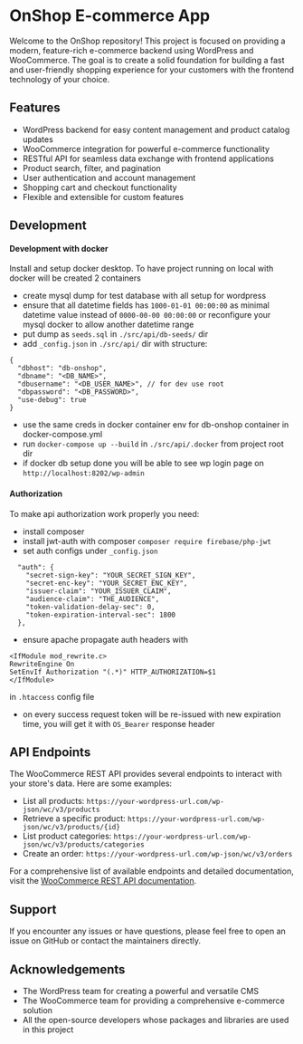
# OnShop E-commerce App

Welcome to the OnShop repository! This project is focused on providing a modern, feature-rich e-commerce backend using WordPress and WooCommerce. The goal is to create a solid foundation for building a fast and user-friendly shopping experience for your customers with the frontend technology of your choice.

## Features

- WordPress backend for easy content management and product catalog updates
- WooCommerce integration for powerful e-commerce functionality
- RESTful API for seamless data exchange with frontend applications
- Product search, filter, and pagination
- User authentication and account management
- Shopping cart and checkout functionality
- Flexible and extensible for custom features

## Development

#### Development with docker

Install and setup docker desktop. To have project running on local with docker will be created 2 containers

- create mysql dump for test database with all setup for wordpress
- ensure that all datetime fields has `1000-01-01 00:00:00` as minimal datetime value instead of `0000-00-00 00:00:00` or reconfigure your mysql docker to allow another datetime range
- put dump as `seeds.sql` in `./src/api/db-seeds/` dir
- add `_config.json` in `./src/api/` dir with structure:
```
{
  "dbhost": "db-onshop",
  "dbname": "<DB_NAME>",
  "dbusername": "<DB_USER_NAME>", // for dev use root
  "dbpassword": "<DB_PASSWORD>",
  "use-debug": true
}
```
- use the same creds in docker container env for db-onshop container in docker-compose.yml
- run `docker-compose up --build` in `./src/api/.docker` from project root dir
- if docker db setup done you will be able to see wp login page on `http://localhost:8202/wp-admin`

#### Authorization 

To make api authorization work properly you need:
- install composer
- install jwt-auth with composer `composer require firebase/php-jwt`
- set auth configs under `_config.json`
```
  "auth": {
    "secret-sign-key": "YOUR_SECRET_SIGN_KEY",
    "secret-enc-key": "YOUR_SECRET_ENC_KEY",
    "issuer-claim": "YOUR_ISSUER_CLAIM",
    "audience-claim": "THE_AUDIENCE",
    "token-validation-delay-sec": 0,
    "token-expiration-interval-sec": 1800
  },
```
- ensure apache propagate auth headers with 
```
<IfModule mod_rewrite.c>
RewriteEngine On
SetEnvIf Authorization "(.*)" HTTP_AUTHORIZATION=$1
</IfModule>
```
in `.htaccess` config file
- on every success request token will be re-issued with new expiration time,
you will get it with `OS_Bearer` response header

## API Endpoints

The WooCommerce REST API provides several endpoints to interact with your store's data. Here are some examples:

- List all products: `https://your-wordpress-url.com/wp-json/wc/v3/products`
- Retrieve a specific product: `https://your-wordpress-url.com/wp-json/wc/v3/products/{id}`
- List product categories: `https://your-wordpress-url.com/wp-json/wc/v3/products/categories`
- Create an order: `https://your-wordpress-url.com/wp-json/wc/v3/orders`

For a comprehensive list of available endpoints and detailed documentation, visit the [WooCommerce REST API documentation](https://woocommerce.github.io/woocommerce-rest-api-docs/).

## Support

If you encounter any issues or have questions, please feel free to open an issue on GitHub or contact the maintainers directly.

## Acknowledgements

- The WordPress team for creating a powerful and versatile CMS
- The WooCommerce team for providing a comprehensive e-commerce solution
- All the open-source developers whose packages and libraries are used in this project


